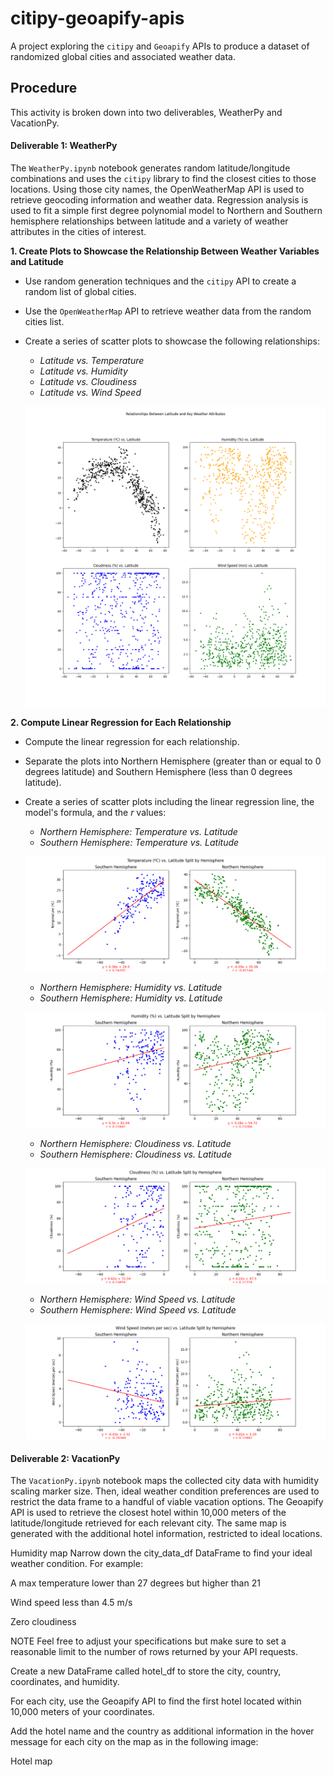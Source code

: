 # citipy-geoapify-apis
A project exploring the `citipy` and `Geoapify` APIs to produce a dataset of randomized global cities and associated weather data.

## Procedure
This activity is broken down into two deliverables, WeatherPy and VacationPy.

#### Deliverable 1: WeatherPy
The `WeatherPy.ipynb` notebook generates random latitude/longitude combinations and uses the `citipy` library to find the closest cities to those locations. Using those city names, the OpenWeatherMap API is used to retrieve geocoding information and weather data. Regression analysis is used to fit a simple first degree polynomial model to Northern and Southern hemisphere relationships between latitude and a variety of weather attributes in the cities of interest.

**1. Create Plots to Showcase the Relationship Between Weather Variables and Latitude**
  - Use random generation techniques and the `citipy` API to create a random list of global cities.
  - Use the `OpenWeatherMap` API to retrieve weather data from the random cities list.
  - Create a series of scatter plots to showcase the following relationships:
    - _Latitude vs. Temperature_
    - _Latitude vs. Humidity_
    - _Latitude vs. Cloudiness_
    - _Latitude vs. Wind Speed_

    ![Latitude Scatterplots](images/latitude_scatterplots.png)

**2. Compute Linear Regression for Each Relationship**
- Compute the linear regression for each relationship.
- Separate the plots into Northern Hemisphere (greater than or equal to 0 degrees latitude) and Southern Hemisphere (less than 0 degrees latitude).
- Create a series of scatter plots including the linear regression line, the model's formula, and the $r$ values:
  - _Northern Hemisphere: Temperature vs. Latitude_
  - _Southern Hemisphere: Temperature vs. Latitude_
  
  ![Temperature Regression](images/temp_regressions.png)
  
  - _Northern Hemisphere: Humidity vs. Latitude_
  - _Southern Hemisphere: Humidity vs. Latitude_

  ![Humidity Regression](images/humidity_regressions.png)

  - _Northern Hemisphere: Cloudiness vs. Latitude_
  - _Southern Hemisphere: Cloudiness vs. Latitude_

  ![Cloudiness Regression](images/cloudiness_regressions.png)

  - _Northern Hemisphere: Wind Speed vs. Latitude_
  - _Southern Hemisphere: Wind Speed vs. Latitude_

  ![Wind Speed Regression](images/wind_speed_regressions.png)

#### Deliverable 2: VacationPy
The `VacationPy.ipynb` notebook maps the collected city data with humidity scaling marker size. Then, ideal weather condition preferences are used to restrict the data frame to a handful of viable vacation options. The Geoapify API is used to retrieve the closest hotel within 10,000 meters of the latitude/longitude retrieved for each relevant city. The same map is generated with the additional hotel information, restricted to ideal locations.

Humidity map
Narrow down the city_data_df DataFrame to find your ideal weather condition. For example:

A max temperature lower than 27 degrees but higher than 21

Wind speed less than 4.5 m/s

Zero cloudiness

NOTE
Feel free to adjust your specifications but make sure to set a reasonable limit to the number of rows returned by your API requests.

Create a new DataFrame called hotel_df to store the city, country, coordinates, and humidity.

For each city, use the Geoapify API to find the first hotel located within 10,000 meters of your coordinates.

Add the hotel name and the country as additional information in the hover message for each city on the map as in the following image:

Hotel map
